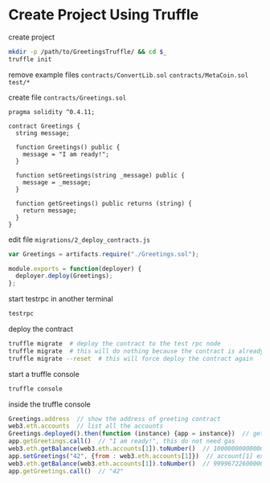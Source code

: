 # Create Project Using Truffle

create project

```bash
mkdir -p /path/to/GreetingsTruffle/ && cd $_
truffle init
```

remove example files `contracts/ConvertLib.sol` `contracts/MetaCoin.sol` `test/*`

create file `contracts/Greetings.sol`

```Solidity
pragma solidity ^0.4.11;

contract Greetings {
  string message;

  function Greetings() public {
    message = "I am ready!";
  }

  function setGreetings(string _message) public {
    message = _message;
  }

  function getGreetings() public returns (string) {
    return message;
  }
}
```

edit file `migrations/2_deploy_contracts.js`

```js
var Greetings = artifacts.require("./Greetings.sol");

module.exports = function(deployer) {
  deployer.deploy(Greetings);
};
```

start testrpc in another terminal

```bash
testrpc
```

deploy the contract

```bash
truffle migrate  # deploy the contract to the test rpc node
truffle migrate  # this will do nothing because the contract is already deployed
truffle migrate --reset  # this will force deploy the contract again
```

start a truffle console

```bash
truffle console
```

inside the truffle console

```js
Greetings.address  // show the address of greeting contract
web3.eth.accounts  // list all the accounts
Greetings.deployed().then(function (instance) {app = instance})  // get greeting contract instance
app.getGreetings.call()  // "I am ready!", this do not need gas
web3.eth.getBalance(web3.eth.accounts[1]).toNumber()  // 100000000000000000000, default balance set by testrpc
app.setGreetings("42", {from : web3.eth.accounts[1]})  // account[1] execute the contract
web3.eth.getBalance(web3.eth.accounts[1]).toNumber()  // 99996722600000000000
app.getGreetings.call()  // "42"
```



